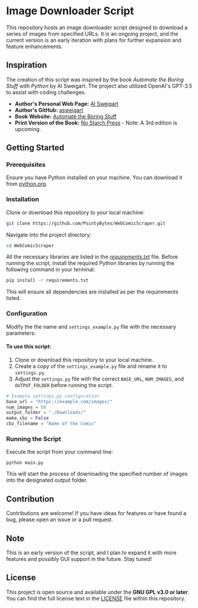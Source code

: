 # Image Downloader Script

This repository hosts an image downloader script designed to download a series of images from specified URLs. It is an ongoing project, and the current version is an early iteration with plans for further expansion and feature enhancements.


## Inspiration

The creation of this script was inspired by the book *Automate the Boring Stuff with Python* by Al Sweigart. The project also utilized OpenAI's GPT-3.5 to assist with coding challenges.

- **Author's Personal Web Page:** [Al Sweigart](https://alsweigart.com/)
- **Author's GitHub:** [asweigart](https://github.com/asweigart/)
- **Book Website:** [Automate the Boring Stuff](https://automatetheboringstuff.com/)
- **Print Version of the Book:** [No Starch Press](https://nostarch.com/automatestuff2) - Note: A 3rd edition is upcoming.


## Getting Started

### Prerequisites
Ensure you have Python installed on your machine. You can download it from [python.org](https://www.python.org/downloads/).

### Installation
Clone or download this repository to your local machine:

```bash
git clone https://github.com/PointyBytes/WebComicScraper.git
```

Navigate into the project directory:
```bash
cd WebComicScraper
```

All the necessary libraries are listed in the [*requirements.txt*](requirements.txt) file.
Before running the script, install the required Python libraries by running the following command in your terminal:

```bash
pip install -r requirements.txt
```

This will ensure all dependencies are installed as per the requirements listed.

### Configuration
Modify the the name and `settings_example.py` file with the necessary parameters:

#### To use this script:
1. Clone or download this repository to your local machine.
2. Create a copy of the `settings_example.py` file and rename it to `settings.py`.
3. Adjust the `settings.py` file with the correct `BASE_URL`, `NUM_IMAGES`, and `OUTPUT_FOLDER` before running the script.

```python
# Example settings.py configuration
base_url = "https://example.com/images/"
num_images = 50
output_folder = "./Downloads/"
make_cbz = False
cbz_filename = "Name of the Comic"
```

### Running the Script
Execute the script from your command line:

```bach
python main.py
```

This will start the process of downloading the specified number of images into the designated output folder.


## Contribution

Contributions are welcome! If you have ideas for features or have found a bug, please open an issue or a pull request.


## Note

This is an early version of the script, and I plan to expand it with more features and possibly GUI support in the future. Stay tuned!


## License

This project is open source and available under the **GNU GPL v3.0 or later**. You can find the full license text in the [LICENSE](LICENSE) file within this repository.
